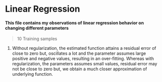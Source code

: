 # Linear Regression
#### This file contains my observations of linear regression behavior on changing different parameters

> 10 Training samples

1. Without regularization, the estimated function attains a residual error of close to zero but, oscillates a lot and the parameter assumes large positive and negative values, resulting in an over-fitting. Whereas with regularization, the parameters assumes small values, residual error may not be close to zero but, we obtain a much closer approximation of underlying function.
